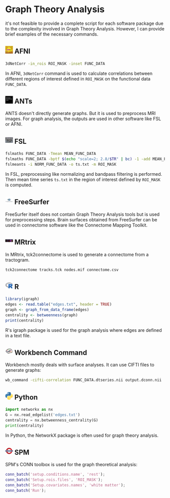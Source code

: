# Graph Theory Analysis

it's not feasible to provide a complete script for each software package due to the complexity involved in Graph Theory Analysis. However, I can provide brief examples of the necessary commands.

## <img src="../../icons/afni.png" height="24px" /> AFNI

```bash
3dNetCorr -in_rois ROI_MASK -inset FUNC_DATA
```
In AFNI, `3dNetCorr` command is used to calculate correlations between different regions of interest defined in `ROI_MASK` on the functional data `FUNC_DATA`.

## <img src="../../icons/ants.png" height="24px" /> ANTs

ANTS doesn't directly generate graphs. But it is used to preprocess MRI images. For graph analysis, the outputs are used in other software like FSL or AFNI.

## <img src="../../icons/fsl.png" height="24px" /> FSL

```bash
fslmaths FUNC_DATA -Tmean MEAN_FUNC_DATA
fslmaths FUNC_DATA -bptf $(echo "scale=2; 2.8/$TR" | bc) -1 -add MEAN_FUNC_DATA NORM_FUNC_DATA
fslmeants -i NORM_FUNC_DATA -o ts.txt -m ROI_MASK
```
In FSL, preprocessing like normalizing and bandpass filtering is performed. Then mean time series `ts.txt` in the region of interest defined by `ROI_MASK` is computed.

## <img src="../../icons/freesurfer.png" height="24px" /> FreeSurfer

FreeSurfer itself does not contain Graph Theory Analysis tools but is used for preprocessing steps. Brain surfaces obtained from FreeSurfer can be used in connectome software like the Connectome Mapping Toolkit.

## <img src="../../icons/mrtrix.png" height="24px" /> MRtrix

In MRtrix, tck2connectome is used to generate a connectome from a tractogram.

```bash
tck2connectome tracks.tck nodes.mif connectome.csv
```

## <img src="../../icons/r.png" height="24px" /> R

```R
library(igraph)
edges <- read.table("edges.txt", header = TRUE)
graph <- graph_from_data_frame(edges)
centrality <- betweenness(graph)
print(centrality)
```
R's igraph package is used for the graph analysis where edges are defined in a text file.

## <img src="../../icons/workbench_command.png" height="24px" /> Workbench Command

Workbench mostly deals with surface analyses. It can use CIFTI files to generate graphs:

```bash
wb_command -cifti-correlation FUNC_DATA.dtseries.nii output.dconn.nii
```

## <img src="../../icons/python.png" height="24px" /> Python

```python
import networkx as nx
G = nx.read_edgelist('edges.txt')
centrality = nx.betweenness_centrality(G)
print(centrality)
```
In Python, the NetworkX package is often used for graph theory analysis.

## <img src="../../icons/spm.png" height="24px" /> SPM

SPM's CONN toolbox is used for the graph theoretical analysis:

```matlab
conn_batch('setup.conditions.name', 'rest');
conn_batch('Setup.rois.files', 'ROI_MASK');
conn_batch('Setup.covariates.names', 'white matter');
conn_batch('Run');
```